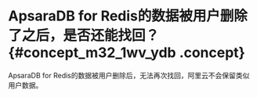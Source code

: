 # ApsaraDB for Redis的数据被用户删除了之后，是否还能找回？ {#concept_m32_1wv_ydb .concept}

ApsaraDB for Redis的数据被用户删除后，无法再次找回，阿里云不会保留类似用户数据。


